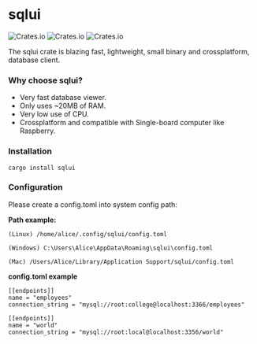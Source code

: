 # sqlui

![Crates.io](https://img.shields.io/crates/v/sqlui)
![Crates.io](https://img.shields.io/crates/d/sqlui)
![Crates.io](https://img.shields.io/crates/l/sqlui)


The sqlui crate is blazing fast, lightweight, small binary and crossplatform, database client.

### Why choose sqlui?

- Very fast database viewer.
- Only uses ~20MB of RAM.
- Very low use of CPU.
- Crossplatform and compatible with Single-board computer like Raspberry.

### Installation

```
cargo install sqlui
```

### Configuration

Please create a config.toml into system config path:

**Path example:**

```
(Linux) /home/alice/.config/sqlui/config.toml

(Windows) C:\Users\Alice\AppData\Roaming\sqlui\config.toml

(Mac) /Users/Alice/Library/Application Support/sqlui/config.toml
```

**config.toml example**

```
[[endpoints]]
name = "employees"
connection_string = "mysql://root:college@localhost:3366/employees"

[[endpoints]]
name = "world"
connection_string = "mysql://root:local@localhost:3356/world"
```
